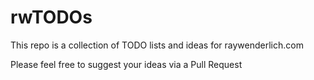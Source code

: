 # rwTODOs

This repo is a collection of TODO lists and ideas for raywenderlich.com

Please feel free to suggest your ideas via a Pull Request
